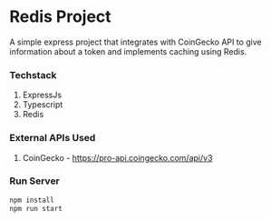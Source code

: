 # Redis Project
A simple express project that integrates with CoinGecko API to give information about a token and implements caching using Redis.

### Techstack
1. ExpressJs
2. Typescript
3. Redis

### External APIs Used
1. CoinGecko - https://pro-api.coingecko.com/api/v3

### Run Server
```bash
npm install
npm run start
```
